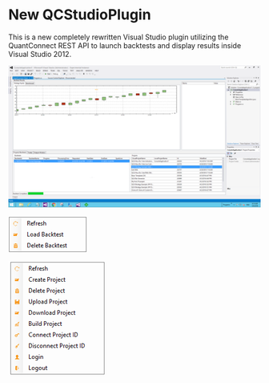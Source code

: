 New QCStudioPlugin
==============

This is a new completely rewritten Visual Studio plugin utilizing the QuantConnect REST API to launch backtests and display results inside Visual Studio 2012.


![QuantConnect client](https://github.com/mirik123/QCStudioPlugin/raw/master/QCStudioPlugin/Resources/QCClient.png "QuantConnect client")


![Backtest menu](https://github.com/mirik123/QCStudioPlugin/raw/master/QCStudioPlugin/Resources/BacktestsMenu.png "Backtest menu")


![Project menu](https://github.com/mirik123/QCStudioPlugin/raw/master/QCStudioPlugin/Resources/ProjectsMenu.png "Project menu")
